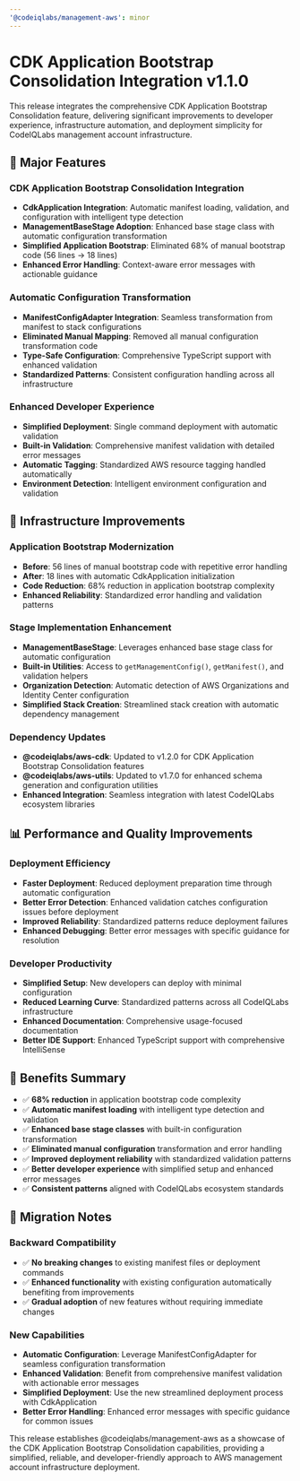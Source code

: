 ```yaml
---
'@codeiqlabs/management-aws': minor
---
```


# CDK Application Bootstrap Consolidation Integration v1.1.0

This release integrates the comprehensive CDK Application Bootstrap Consolidation feature,
delivering significant improvements to developer experience, infrastructure automation, and
deployment simplicity for CodeIQLabs management account infrastructure.

## 🚀 **Major Features**

### **CDK Application Bootstrap Consolidation Integration**

- **CdkApplication Integration**: Automatic manifest loading, validation, and configuration with
  intelligent type detection
- **ManagementBaseStage Adoption**: Enhanced base stage class with automatic configuration
  transformation
- **Simplified Application Bootstrap**: Eliminated 68% of manual bootstrap code (56 lines → 18
  lines)
- **Enhanced Error Handling**: Context-aware error messages with actionable guidance

### **Automatic Configuration Transformation**

- **ManifestConfigAdapter Integration**: Seamless transformation from manifest to stack
  configurations
- **Eliminated Manual Mapping**: Removed all manual configuration transformation code
- **Type-Safe Configuration**: Comprehensive TypeScript support with enhanced validation
- **Standardized Patterns**: Consistent configuration handling across all infrastructure

### **Enhanced Developer Experience**

- **Simplified Deployment**: Single command deployment with automatic validation
- **Built-in Validation**: Comprehensive manifest validation with detailed error messages
- **Automatic Tagging**: Standardized AWS resource tagging handled automatically
- **Environment Detection**: Intelligent environment configuration and validation

## 🔧 **Infrastructure Improvements**

### **Application Bootstrap Modernization**

- **Before**: 56 lines of manual bootstrap code with repetitive error handling
- **After**: 18 lines with automatic CdkApplication initialization
- **Code Reduction**: 68% reduction in application bootstrap complexity
- **Enhanced Reliability**: Standardized error handling and validation patterns

### **Stage Implementation Enhancement**

- **ManagementBaseStage**: Leverages enhanced base stage class for automatic configuration
- **Built-in Utilities**: Access to `getManagementConfig()`, `getManifest()`, and validation helpers
- **Organization Detection**: Automatic detection of AWS Organizations and Identity Center
  configuration
- **Simplified Stack Creation**: Streamlined stack creation with automatic dependency management

### **Dependency Updates**

- **@codeiqlabs/aws-cdk**: Updated to v1.2.0 for CDK Application Bootstrap Consolidation features
- **@codeiqlabs/aws-utils**: Updated to v1.7.0 for enhanced schema generation and configuration
  utilities
- **Enhanced Integration**: Seamless integration with latest CodeIQLabs ecosystem libraries

## 📊 **Performance and Quality Improvements**

### **Deployment Efficiency**

- **Faster Deployment**: Reduced deployment preparation time through automatic configuration
- **Better Error Detection**: Enhanced validation catches configuration issues before deployment
- **Improved Reliability**: Standardized patterns reduce deployment failures
- **Enhanced Debugging**: Better error messages with specific guidance for resolution

### **Developer Productivity**

- **Simplified Setup**: New developers can deploy with minimal configuration
- **Reduced Learning Curve**: Standardized patterns across all CodeIQLabs infrastructure
- **Enhanced Documentation**: Comprehensive usage-focused documentation
- **Better IDE Support**: Enhanced TypeScript support with comprehensive IntelliSense

## 🎯 **Benefits Summary**

- ✅ **68% reduction** in application bootstrap code complexity
- ✅ **Automatic manifest loading** with intelligent type detection and validation
- ✅ **Enhanced base stage classes** with built-in configuration transformation
- ✅ **Eliminated manual configuration** transformation and error handling
- ✅ **Improved deployment reliability** with standardized validation patterns
- ✅ **Better developer experience** with simplified setup and enhanced error messages
- ✅ **Consistent patterns** aligned with CodeIQLabs ecosystem standards

## 🔄 **Migration Notes**

### **Backward Compatibility**

- ✅ **No breaking changes** to existing manifest files or deployment commands
- ✅ **Enhanced functionality** with existing configuration automatically benefiting from
  improvements
- ✅ **Gradual adoption** of new features without requiring immediate changes

### **New Capabilities**

- **Automatic Configuration**: Leverage ManifestConfigAdapter for seamless configuration
  transformation
- **Enhanced Validation**: Benefit from comprehensive manifest validation with actionable error
  messages
- **Simplified Deployment**: Use the new streamlined deployment process with CdkApplication
- **Better Error Handling**: Enhanced error messages with specific guidance for common issues

This release establishes @codeiqlabs/management-aws as a showcase of the CDK Application Bootstrap
Consolidation capabilities, providing a simplified, reliable, and developer-friendly approach to AWS
management account infrastructure deployment.
